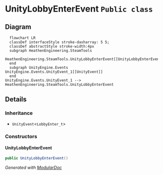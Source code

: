 # UnityLobbyEnterEvent `Public class`

## Diagram
```mermaid
  flowchart LR
  classDef interfaceStyle stroke-dasharray: 5 5;
  classDef abstractStyle stroke-width:4px
  subgraph HeathenEngineering.SteamTools
  HeathenEngineering.SteamTools.UnityLobbyEnterEvent[[UnityLobbyEnterEvent]]
  end
  subgraph UnityEngine.Events
UnityEngine.Events.UnityEvent_1[[UnityEvent]]
  end
UnityEngine.Events.UnityEvent_1 --> HeathenEngineering.SteamTools.UnityLobbyEnterEvent
```

## Details
### Inheritance
 - `UnityEvent`&lt;`LobbyEnter_t`&gt;

### Constructors
#### UnityLobbyEnterEvent
```csharp
public UnityLobbyEnterEvent()
```

*Generated with* [*ModularDoc*](https://github.com/hailstorm75/ModularDoc)
